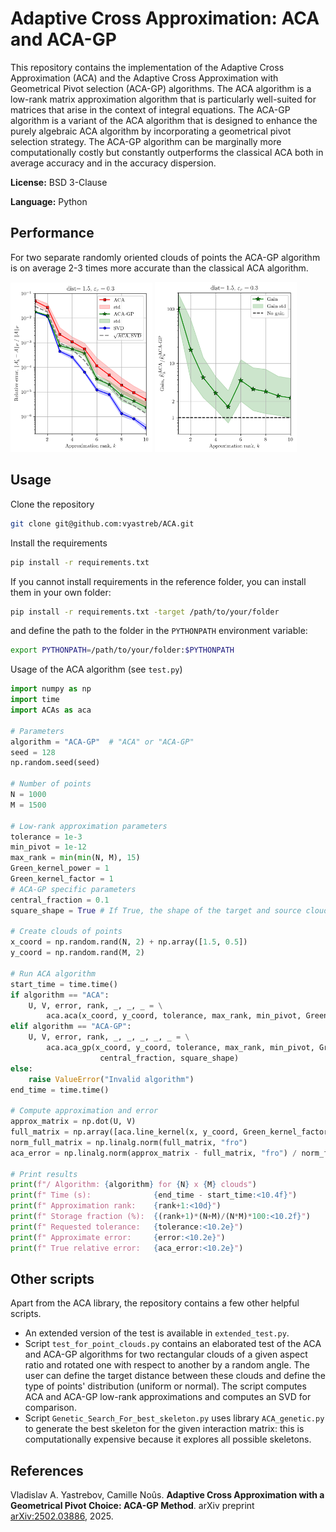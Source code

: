 # Adaptive Cross Approximation: ACA and ACA-GP

This repository contains the implementation of the Adaptive Cross Approximation (ACA) and the Adaptive Cross Approximation with Geometrical Pivot selection (ACA-GP) algorithms. The ACA algorithm is a low-rank matrix approximation algorithm that is particularly well-suited for matrices that arise in the context of integral equations. The ACA-GP algorithm is a variant of the ACA algorithm that is designed to enhance the purely algebraic ACA algorithm by incorporating a geometrical pivot selection strategy. The ACA-GP algorithm can be marginally more computationally costly but constantly outperforms the classical ACA both in average accuracy and in the accuracy dispersion.

**License:** BSD 3-Clause

**Language:** Python

## Performance

For two separate randomly oriented clouds of points the ACA-GP algorithm is on average 2-3 times more accurate than the classical ACA algorithm.

<div><img src="ACA_GP_vs_ACA.png" width="45%" alt="Error in low rank approximation of the ACA-GP with respect to the ACA and SVD"/> <img src="ACA_GP_gain.png" width="45%" alt="Gain in accuracy with respect to the SVD of the ACA-GP compared to the ACA"/></div>


## Usage

Clone the repository 
```bash
git clone git@github.com:vyastreb/ACA.git
```

Install the requirements
```bash
pip install -r requirements.txt
```
If you cannot install requirements in the reference folder, you can install them in your own folder:
```bash
pip install -r requirements.txt -target /path/to/your/folder
```
and define the path to the folder in the `PYTHONPATH` environment variable:
```bash
export PYTHONPATH=/path/to/your/folder:$PYTHONPATH
```

Usage of the ACA algorithm (see `test.py`)

```python
import numpy as np
import time
import ACAs as aca

# Parameters
algorithm = "ACA-GP"  # "ACA" or "ACA-GP"
seed = 128
np.random.seed(seed)

# Number of points
N = 1000
M = 1500

# Low-rank approximation parameters
tolerance = 1e-3
min_pivot = 1e-12
max_rank = min(min(N, M), 15)
Green_kernel_power = 1
Green_kernel_factor = 1
# ACA-GP specific parameters
central_fraction = 0.1
square_shape = True # If True, the shape of the target and source clouds should be square-like, if False, the clouds can have arbitrary shape.

# Create clouds of points
x_coord = np.random.rand(N, 2) + np.array([1.5, 0.5])
y_coord = np.random.rand(M, 2)

# Run ACA algorithm
start_time = time.time()
if algorithm == "ACA":
    U, V, error, rank, _, _, _ = \
        aca.aca(x_coord, y_coord, tolerance, max_rank, min_pivot, Green_kernel_factor, Green_kernel_power)
elif algorithm == "ACA-GP":
    U, V, error, rank, _, _, _, _, _ = \
        aca.aca_gp(x_coord, y_coord, tolerance, max_rank, min_pivot, Green_kernel_factor, Green_kernel_power,
                    central_fraction, square_shape)
else:
    raise ValueError("Invalid algorithm")
end_time = time.time()

# Compute approximation and error
approx_matrix = np.dot(U, V)
full_matrix = np.array([aca.line_kernel(x, y_coord, Green_kernel_factor, Green_kernel_power) for x in x_coord])
norm_full_matrix = np.linalg.norm(full_matrix, "fro")
aca_error = np.linalg.norm(approx_matrix - full_matrix, "fro") / norm_full_matrix

# Print results
print(f"/ Algorithm: {algorithm} for {N} x {M} clouds")
print(f" Time (s):              {end_time - start_time:<10.4f}")
print(f" Approximation rank:    {rank+1:<10d}")
print(f" Storage fraction (%):  {(rank+1)*(N+M)/(N*M)*100:<10.2f}")
print(f" Requested tolerance:   {tolerance:<10.2e}")
print(f" Approximate error:     {error:<10.2e}")
print(f" True relative error:   {aca_error:<10.2e}")

```

## Other scripts

Apart from the ACA library, the repository contains a few other helpful scripts.

+ An extended version of the test is available in `extended_test.py`.
+ Script `test_for_point_clouds.py` contains an elaborated test of the ACA and ACA-GP algorithms for two rectangular clouds of a given aspect ratio and rotated one with respect to another by a random angle. The user can define the target distance between these clouds and define the type of points' distribution (uniform or normal). The script computes ACA and ACA-GP low-rank approximations and computes an SVD for comparison.
+ Script `Genetic_Search_For_best_skeleton.py` uses library `ACA_genetic.py` to generate the best skeleton for the given interaction matrix: this is computationally expensive because it explores all possible skeletons.

## References

Vladislav A. Yastrebov, Camille Noûs. **Adaptive Cross Approximation with a Geometrical Pivot Choice: ACA-GP Method**. arXiv preprint [arXiv:2502.03886](https://arxiv.org/abs/2502.03886), 2025.



